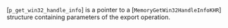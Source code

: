[`p_get_win32_handle_info`] is a pointer to a
[`MemoryGetWin32HandleInfoKHR`] structure containing parameters of
the export operation.